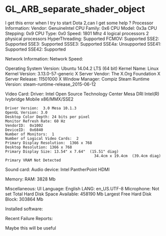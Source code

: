 # GL_ARB_separate_shader_object
I get this error when I try to start Dota 2,can I get some help ? 
Processor Information:
    Vendor:  GenuineIntel
    CPU Family:  0x6
    CPU Model:  0x3a
    CPU Stepping:  0x9
    CPU Type:  0x0
    Speed:  1801 Mhz
    4 logical processors
    2 physical processors
    HyperThreading:  Supported
    FCMOV:  Supported
    SSE2:  Supported
    SSE3:  Supported
    SSSE3:  Supported
    SSE4a:  Unsupported
    SSE41:  Supported
    SSE42:  Supported
    
Network Information:
    Network Speed:  
    
Operating System Version:
    Ubuntu 14.04.2 LTS (64 bit)
    Kernel Name:  Linux
    Kernel Version:  3.13.0-57-generic
    X Server Vendor:  The X.Org Foundation
    X Server Release:  11501000
    X Window Manager:  Compiz
    Steam Runtime Version:  steam-runtime-release_2015-06-12
    
Video Card:
    Driver:  Intel Open Source Technology Center Mesa DRI Intel(R) Ivybridge Mobile x86/MMX/SSE2

    Driver Version:  3.0 Mesa 10.1.3
    OpenGL Version: 3.0
    Desktop Color Depth: 24 bits per pixel
    Monitor Refresh Rate: 60 Hz
    VendorID:  0x1002
    DeviceID:  0x6840
    Number of Monitors:  1
    Number of Logical Video Cards:  2
    Primary Display Resolution:  1366 x 768
    Desktop Resolution: 1366 x 768
    Primary Display Size: 13.54" x 7.64"  (15.51" diag)
                                            34.4cm x 19.4cm  (39.4cm diag)
    Primary VRAM Not Detected
    
Sound card:
    Audio device: Intel PantherPoint HDMI
    
Memory:
    RAM:  3828 Mb
    
Miscellaneous:
    UI Language:  English
    LANG:  en_US.UTF-8
    Microphone:  Not set
    Total Hard Disk Space Available:  458190 Mb
    Largest Free Hard Disk Block:  303864 Mb
    
Installed software:
    
Recent Failure Reports:
    
Maybe this will be useful
